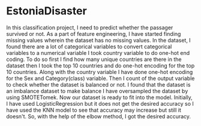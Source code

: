# EstoniaDisaster
In this classification project, I need to predict whether the passager survived or not.  As a part of feature engineering, I have started finding missing values wherein the dataset has no missing values. In the dataset, I found there are a lot of categorical variables to convert categorical variables to a numerical variable I took country variable to do one-hot end coding. 
To do so first I find how many unique countries are there in the dataset then I took the top 10 countries and do one-hot encoding for the top 10 countries. Along with the country variable I have done one-hot encoding for the Sex and Category(class) variable. Then I count of the output variable to check whether the dataset is balanced or not. I found that the dataset is an imbalance dataset to make balance I have oversampled the dataset by using SMOTETomek. Now our dataset is ready to fit into the model. 
Initially, I have used LogisticRegression but it does not get the desired accuracy so I have used the KNN model to see that accuracy may increase but still it doesn't. So, with the help of the elbow method, I got the desired accuracy.

